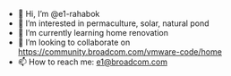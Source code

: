 - 👋 Hi, I’m @e1-rahabok
- 👀 I’m interested in permaculture, solar, natural pond
- 🌱 I’m currently learning home renovation
- 💞️ I’m looking to collaborate on https://community.broadcom.com/vmware-code/home
- 📫 How to reach me: e1@broadcom.com

<!---
e1-rahabok/e1-rahabok is a ✨ special ✨ repository because its `README.md` (this file) appears on your GitHub profile.
You can click the Preview link to take a look at your changes.
--->
